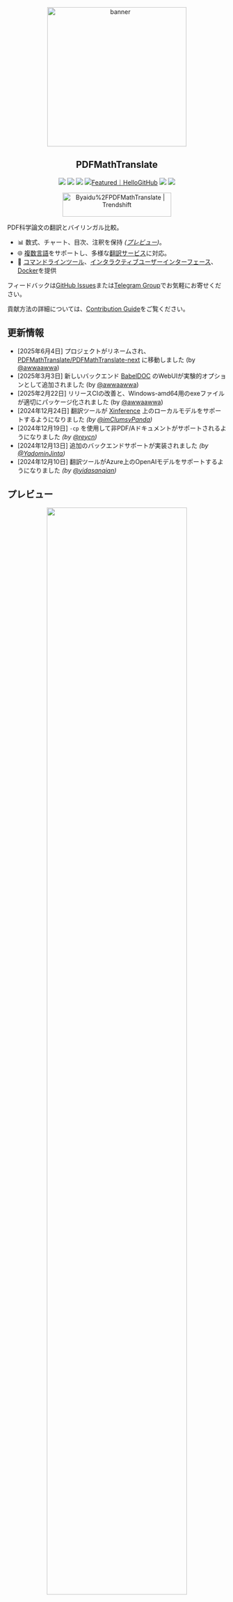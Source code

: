 <div align="center">

<img src="./../../docs/images/banner.png" width="320px"  alt="banner"/>

<h2 id="タイトル">PDFMathTranslate</h2>

<p>
  <!-- PyPI -->
<a href="https://pypi.org/project/pdf2zh-next/">
    <img src="https://img.shields.io/pypi/v/pdf2zh-next"></a>
<a href="https://pepy.tech/projects/pdf2zh-next">
    <img src="https://static.pepy.tech/badge/pdf2zh-next"></a>
<a href="https://hub.docker.com/repository/docker/awwaawwa/pdfmathtranslate-next/tags">
    <img src="https://img.shields.io/docker/pulls/awwaawwa/pdfmathtranslate-next"></a>
<a href="https://hellogithub.com/repository/8ec2cfd3ef744762bf531232fa32bc47" target="_blank"><img src="https://api.hellogithub.com/v1/widgets/recommend.svg?rid=8ec2cfd3ef744762bf531232fa32bc47&claim_uid=JQ0yfeBNjaTuqDU&theme=small" alt="Featured｜HelloGitHub" /></a>
  <!-- <a href="https://gitcode.com/PDFMathTranslate/PDFMathTranslate-next/overview">
    <img src="https://gitcode.com/PDFMathTranslate/PDFMathTranslate-next/star/badge.svg"></a> -->
  <!-- <a href="https://huggingface.co/spaces/reycn/PDFMathTranslate-Docker">
    <img src="https://img.shields.io/badge/%F0%9F%A4%97-Online%20Demo-FF9E0D"></a> -->
  <!-- <a href="https://www.modelscope.cn/studios/AI-ModelScope/PDFMathTranslate"> -->
    <!-- <img src="https://img.shields.io/badge/ModelScope-Demo-blue"></a> -->
  <!-- <a href="https://github.com/PDFMathTranslate/PDFMathTranslate-next/pulls">
    <img src="https://img.shields.io/badge/contributions-welcome-green"></a> -->
<a href="https://t.me/+Z9_SgnxmsmA5NzBl">
    <img src="https://img.shields.io/badge/Telegram-2CA5E0?style=flat-squeare&logo=telegram&logoColor=white"></a>
  <!-- License -->
<a href="./LICENSE">
    <img src="https://img.shields.io/github/license/PDFMathTranslate/PDFMathTranslate-next"></a>
</p>

<a href="https://trendshift.io/repositories/12424" target="_blank"><img src="https://trendshift.io/api/badge/repositories/12424" alt="Byaidu%2FPDFMathTranslate | Trendshift" style="width: 250px; height: 55px;" width="250" height="55"/></a>

</div>

PDF科学論文の翻訳とバイリンガル比較。

- 📊 数式、チャート、目次、注釈を保持 _([プレビュー](#プレビュー))_。
- 🌐 [複数言語](https://pdf2zh-next.com/supported_languages.html)をサポートし、多様な[翻訳サービス](https://pdf2zh-next.com/advanced/翻訳サービスドキュメント.html)に対応。
- 🤖 [コマンドラインツール](https://pdf2zh-next.com/getting-started/USAGE_commandline.html)、[インタラクティブユーザーインターフェース](https://pdf2zh-next.com/getting-started/USAGE_webui.html)、[Docker](https://pdf2zh-next.com/getting-started/INSTALLATION_docker.html)を提供

フィードバックは[GitHub Issues](https://github.com/PDFMathTranslate/PDFMathTranslate-next/issues)または[Telegram Group](https://t.me/+Z9_SgnxmsmA5NzBl)でお気軽にお寄せください。

貢献方法の詳細については、[Contribution Guide](https://pdf2zh-next.com/community/Contribution-Guide.html)をご覧ください。

<h2 id="updates">更新情報</h2>

- [2025年6月4日] プロジェクトがリネームされ、[PDFMathTranslate/PDFMathTranslate-next](https://github.com/PDFMathTranslate/PDFMathTranslate-next) に移動しました (by [@awwaawwa](https://github.com/awwaawwa))
- [2025年3月3日] 新しいバックエンド [BabelDOC](https://github.com/funstory-ai/BabelDOC) のWebUIが実験的オプションとして追加されました (by [@awwaawwa](https://github.com/awwaawwa))
- [2025年2月22日] リリースCIの改善と、Windows-amd64用のexeファイルが適切にパッケージ化されました (by [@awwaawwa](https://github.com/awwaawwa))
- [2024年12月24日] 翻訳ツールが [Xinference](https://github.com/xorbitsai/inference) 上のローカルモデルをサポートするようになりました _(by [@imClumsyPanda](https://github.com/imClumsyPanda))_
- [2024年12月19日] `-cp` を使用して非PDF/Aドキュメントがサポートされるようになりました _(by [@reycn](https://github.com/reycn))_
- [2024年12月13日] 追加のバックエンドサポートが実装されました _(by [@YadominJinta](https://github.com/YadominJinta))_
- [2024年12月10日] 翻訳ツールがAzure上のOpenAIモデルをサポートするようになりました _(by [@yidasanqian](https://github.com/yidasanqian))_

<h2 id="preview">プレビュー</h2>

<div align="center">
<!-- <img src="./docs/images/preview.gif" width="80%"  alt="preview"/> -->
<img src="https://s.immersivetranslate.com/assets/r2-uploads/images/babeldoc-preview.png" width="80%"/>
</div>

<h2 id="demo">オンラインサービス 🌟</h2>

> [!NOTE]
>
> pdf2zh 2.0 は現在オンラインデモを提供していません

以下のデモのいずれかを使用して、私たちのアプリケーションを試すことができます：

- [v1.x パブリック無料サービス](https://pdf2zh.com/) インストール不要でオンライン利用可能 _(推奨)_
- [Immersive Translate - BabelDOC](https://app.immersivetranslate.com/babel-doc/) 月間1000ページまで無料 _(推奨)_
<!-- - [Demo hosted on HuggingFace](https://huggingface.co/spaces/reycn/PDFMathTranslate-Docker)
- [Demo hosted on ModelScope](https://www.modelscope.cn/studios/AI-ModelScope/PDFMathTranslate) without installation. -->

デモの計算リソースは限られているため、乱用は避けてください。

<h2 id="install">インストールと使い方</h2>

### インストール

1. [**Windows EXE**](https://pdf2zh-next.com/getting-started/INSTALLATION_winexe.html) <small>Windowsにおすすめ</small>
2. [**Docker**](https://pdf2zh-next.com/getting-started/INSTALLATION_docker.html) <small>Linuxにおすすめ</small>
3. [**uv** (Pythonパッケージマネージャー)](https://pdf2zh-next.com/getting-started/INSTALLATION_uv.html) <small>macOSにおすすめ</small>

---

### 使い方

1. [**WebUI**を使う](https://pdf2zh-next.com/getting-started/USAGE_webui.html)
2. [**Zotero Plugin**を使う](https://github.com/guaguastandup/zotero-pdf2zh) (サードパーティプログラム)
3. [**コマンドライン**を使う](https://pdf2zh-next.com/getting-started/USAGE_commandline.html)

異なるユースケースに対して、当プログラムの使用方法は異なります。詳細は[このページ](./getting-started/getting-started.md)をご覧ください。

<h2 id="usage">高度なオプション</h2>

詳細な説明については、各オプションの完全なリストを記載した[高度な使い方](https://pdf2zh-next.com/advanced/advanced.html)に関するドキュメントをご参照ください。

<h2 id="downstream">二次開発 (APIs)</h2>

> [!NOTE]
>
> 現在、関連するドキュメントは提供されていません。後日追加されますので、今しばらくお待ちください。


<!-- For downstream applications, please refer to our document about [API Details](./docs/APIS.md) for futher information about:

- [Python API](./docs/APIS.md#api-python), how to use the program in other Python programs
- [HTTP API](./docs/APIS.md#api-http), how to communicate with a server with the program installed -->

<h2 id="langcode">言語コード</h2>

必要な言語に翻訳するためのコードがわからない場合は、[このドキュメント](https://pdf2zh-next.com/advanced/Language-Codes.html)を確認してください

<!-- 
<h2 id="todo">TODOs</h2>

- [ ] Parse layout with DocLayNet based models, [PaddleX](https://github.com/PaddlePaddle/PaddleX/blob/17cc27ac3842e7880ca4aad92358d3ef8555429a/paddlex/repo_apis/PaddleDetection_api/object_det/official_categories.py#L81), [PaperMage](https://github.com/allenai/papermage/blob/9cd4bb48cbedab45d0f7a455711438f1632abebe/README.md?plain=1#L102), [SAM2](https://github.com/facebookresearch/sam2)

- [ ] Fix page rotation, table of contents, format of lists

- [ ] Fix pixel formula in old papers

- [ ] Async retry except KeyboardInterrupt

- [ ] Knuth–Plass algorithm for western languages

- [ ] Support non-PDF/A files

- [ ] Plugins of [Zotero](https://github.com/zotero/zotero) and [Obsidian](https://github.com/obsidianmd/obsidian-releases) -->

<h2 id="acknowledgement">謝辞</h2>

- [没入型翻訳](https://immersivetranslate.com) は、このプロジェクトの積極的な貢献者向けに月額Proメンバーシップの引き換えコードをスポンサーしています。詳細はこちら: [CONTRIBUTOR_REWARD.md](https://github.com/funstory-ai/BabelDOC/blob/main/docs/CONTRIBUTOR_REWARD.md)

- 1.xバージョン: [Byaidu/PDFMathTranslate](https://github.com/Byaidu/PDFMathTranslate)


- 新しいバックエンド: [BabelDOC](https://github.com/funstory-ai/BabelDOC)

- ドキュメント結合: [PyMuPDF](https://github.com/pymupdf/PyMuPDF)

- ドキュメント解析: [Pdfminer.six](https://github.com/pdfminer/pdfminer.six)

- ドキュメント抽出: [MinerU](https://github.com/opendatalab/MinerU)

- ドキュメントプレビュー: [Gradio PDF](https://github.com/freddyaboulton/gradio-pdf)

- マルチスレッド翻訳: [MathTranslate](https://github.com/SUSYUSTC/MathTranslate)

- レイアウト解析: [DocLayout-YOLO](https://github.com/opendatalab/DocLayout-YOLO)

- ドキュメント標準: [PDF Explained](https://zxyle.github.io/PDF-Explained/), [PDF Cheat Sheets](https://pdfa.org/resource/pdf-cheat-sheets/)

- 多言語フォント: [Go Noto Universal](https://github.com/satbyy/go-noto-universal)

- [Asynchronize](https://github.com/multimeric/Asynchronize/tree/master?tab=readme-ov-file)

- [マルチプロセス対応のリッチロギング](https://github.com/SebastianGrans/Rich-multiprocess-logging/tree/main)

<h2 id="conduct">コードを提出する前に</h2>

pdf2zhをより良くするために、貢献者の積極的な参加を歓迎します。コードを提出する準備が整う前に、[行動規範](https://pdf2zh-next.com/community/CODE_OF_CONDUCT.html)と[貢献ガイド](https://pdf2zh-next.com/community/Contribution-Guide.html)を参照してください。

<h2 id="contrib">貢献者</h2>

<a href="https://github.com/PDFMathTranslate/PDFMathTranslate-next/graphs/contributors">
  <img src="https://opencollective.com/PDFMathTranslate/contributors.svg?width=890&button=false" />
</a>

![Alt](https://repobeats.axiom.co/api/embed/45529651750579e099960950f757449a410477ad.svg "Repobeats analytics image")

<h2 id="star_hist">スター履歴</h2>

<a href="https://star-history.com/#PDFMathTranslate/PDFMathTranslate-next&Date">
 <picture>
   <source media="(prefers-color-scheme: dark)" srcset="https://api.star-history.com/svg?repos=PDFMathTranslate/PDFMathTranslate-next&type=Date&theme=dark" />
   <source media="(prefers-color-scheme: light)" srcset="https://api.star-history.com/svg?repos=PDFMathTranslate/PDFMathTranslate-next&type=Date" />
   <img alt="Star History Chart" src="https://api.star-history.com/svg?repos=PDFMathTranslate/PDFMathTranslate-next&type=Date"/>
</picture>
</a>

<div align="right"> 
<h6><small>このページの一部のコンテンツはGPTによって翻訳されており、エラーが含まれている可能性があります。</small></h6>